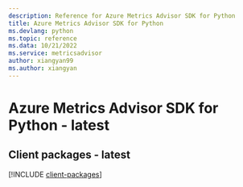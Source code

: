 ```yaml
---
description: Reference for Azure Metrics Advisor SDK for Python
title: Azure Metrics Advisor SDK for Python
ms.devlang: python
ms.topic: reference
ms.data: 10/21/2022
ms.service: metricsadvisor
author: xiangyan99
ms.author: xiangyan
---
```

# Azure Metrics Advisor SDK for Python - latest

## Client packages - latest
[!INCLUDE [client-packages](metrics-advisor-client-index.md)]